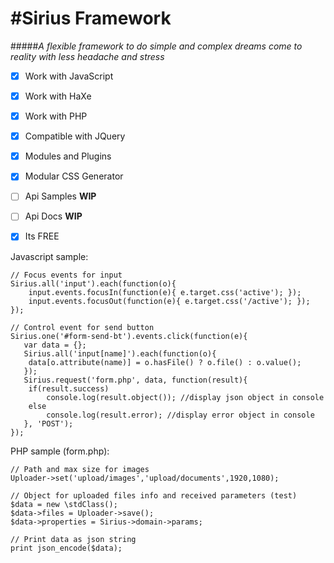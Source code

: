 #Sirius Framework
======
#####*A flexible framework to do simple and complex dreams come to reality with less headache and stress*

- [X] Work with JavaScript
- [X] Work with HaXe
- [X] Work with PHP
- [X] Compatible with JQuery
- [X] Modules and Plugins
- [X] Modular CSS Generator
- [ ] Api Samples **WIP**
- [ ] Api Docs **WIP**
- [X] Its FREE


Javascript sample:

```
// Focus events for input
Sirius.all('input').each(function(o){
	input.events.focusIn(function(e){ e.target.css('active'); });
	input.events.focusOut(function(e){ e.target.css('/active'); });
});

// Control event for send button
Sirius.one('#form-send-bt').events.click(function(e){
   var data = {};
   Sirius.all('input[name]').each(function(o){
   	data[o.attribute(name)] = o.hasFile() ? o.file() : o.value();
   });
   Sirius.request('form.php', data, function(result){
   	if(result.success)
		console.log(result.object()); //display json object in console
	else
		console.log(result.error); //display error object in console
   }, 'POST');
});
```

PHP sample (form.php):

```
// Path and max size for images
Uploader->set('upload/images','upload/documents',1920,1080);

// Object for uploaded files info and received parameters (test)
$data = new \stdClass();
$data->files = Uploader->save();
$data->properties = Sirius->domain->params;

// Print data as json string
print json_encode($data);

```

